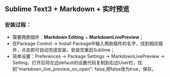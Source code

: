 ## Sublime Text3 + Markdown + 实时预览
### 安装过程：

* 需要两款插件：**Markdown Editing** + **MarkdownLivePreview**；
* 在Package Control → Install Package中输入两款插件的名字，找到相应插件，点击即可自动完成安装，安装完重启Sublime；
* 简单设置：Preferences → Package Settings → MarkdownLivePreview → Setting，打开后将左边default的设置代码复制到右边User栏，找到"markdown_live_preview_on_open": false,把false改为true，保存。

